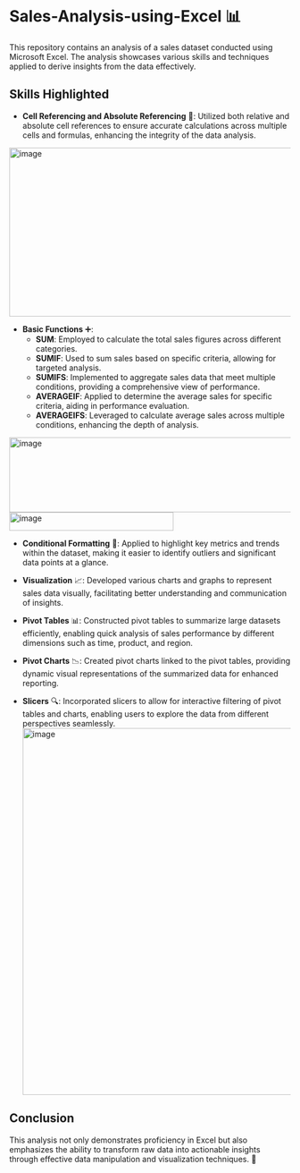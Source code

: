 # Sales-Analysis-using-Excel 📊

This repository contains an analysis of a sales dataset conducted using Microsoft Excel. The analysis showcases various skills and techniques applied to derive insights from the data effectively.

## Skills Highlighted

- **Cell Referencing and Absolute Referencing** 🔗: 
  Utilized both relative and absolute cell references to ensure accurate calculations across multiple cells and formulas, enhancing the integrity of the data analysis.
<img width="1488" height="302" alt="image" src="https://github.com/user-attachments/assets/0a680e3a-93f6-4a90-8d61-c800589317bb" />

- **Basic Functions** ➕:
  - **SUM**: Employed to calculate the total sales figures across different categories.
  - **SUMIF**: Used to sum sales based on specific criteria, allowing for targeted analysis.
  - **SUMIFS**: Implemented to aggregate sales data that meet multiple conditions, providing a comprehensive view of performance.
  - **AVERAGEIF**: Applied to determine the average sales for specific criteria, aiding in performance evaluation.
  - **AVERAGEIFS**: Leveraged to calculate average sales across multiple conditions, enhancing the depth of analysis.
<img width="531" height="134" alt="image" src="https://github.com/user-attachments/assets/84448ed6-e3e2-46bf-a742-f404f861f51b" />

<img width="294" height="33" alt="image" src="https://github.com/user-attachments/assets/dc91abcb-d335-423f-bc79-3aee11e1a6cb" />


- **Conditional Formatting** 🎨: 
  Applied to highlight key metrics and trends within the dataset, making it easier to identify outliers and significant data points at a glance.

- **Visualization** 📈: 
  Developed various charts and graphs to represent sales data visually, facilitating better understanding and communication of insights.

- **Pivot Tables** 📊: 
  Constructed pivot tables to summarize large datasets efficiently, enabling quick analysis of sales performance by different dimensions such as time, product, and region.

- **Pivot Charts** 📉: 
  Created pivot charts linked to the pivot tables, providing dynamic visual representations of the summarized data for enhanced reporting.

- **Slicers** 🔍: 
  Incorporated slicers to allow for interactive filtering of pivot tables and charts, enabling users to explore the data from different perspectives seamlessly.
  <img width="2477" height="656" alt="image" src="https://github.com/user-attachments/assets/8f1b1bc7-14b5-4e18-b489-81fcaacc5cfd" />


## Conclusion

This analysis not only demonstrates proficiency in Excel but also emphasizes the ability to transform raw data into actionable insights through effective data manipulation and visualization techniques. 🚀
